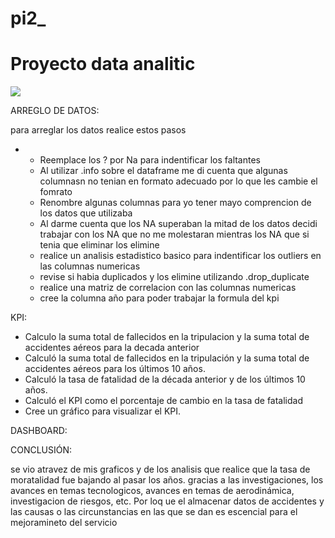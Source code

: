 # pi2_
# Proyecto data analitic
![]([https://images.yourstory.com/cs/2/96eabe90392211eb93f18319e8c07a74/DATAANALYTICS-1686234812978.png](https://principia.es/wp-content/uploads/2020/05/SImulacion-numerica-sector-aeronautico-iStock-497848807-e1557919837219.jpg))

ARREGLO DE DATOS:

para arreglar los datos realice estos pasos
- * Reemplace los ? por Na para indentificar los faltantes
  * Al utilizar .info sobre el dataframe me di cuenta que algunas columnasn no tenian en formato adecuado por lo que les cambie el fomrato
  * Renombre algunas columnas para yo tener mayo comprencion de los datos que utilizaba
  * Al darme cuenta que los NA superaban la mitad de los datos decidi trabajar con los NA que no me molestaran mientras los NA que si tenia que eliminar los elimine
  * realice un analisis estadistico basico para indentificar los outliers en las columnas numericas
  * revise si habia duplicados y los elimine utilizando .drop_duplicate
  * realice una matriz de correlacion con las columnas numericas
  * cree la columna año para poder trabajar la formula del kpi


KPI:

  * Calculo la suma total de fallecidos en la tripulacion y la suma total de accidentes aéreos para la decada anterior
  * Calculó la suma total de fallecidos en la tripulación y la suma total de accidentes aéreos para los últimos 10 años.
  * Calculó la tasa de fatalidad de la década anterior y de los últimos 10 años.
  * Calculó el KPI como el porcentaje de cambio en la tasa de fatalidad
  * Cree un gráfico para visualizar el KPI.


DASHBOARD:


CONCLUSIÓN:

se vio atravez de mis graficos y de los analisis que realice que la tasa de moratalidad fue bajando al pasar los años. gracias a las investigaciones, los avances en temas tecnologicos, avances en temas de aerodinámica, investigacion de riesgos, etc.
Por loq ue el almacenar datos de accidentes y las causas o las circunstancias en las que se dan es escencial para el mejoramineto del servicio 
